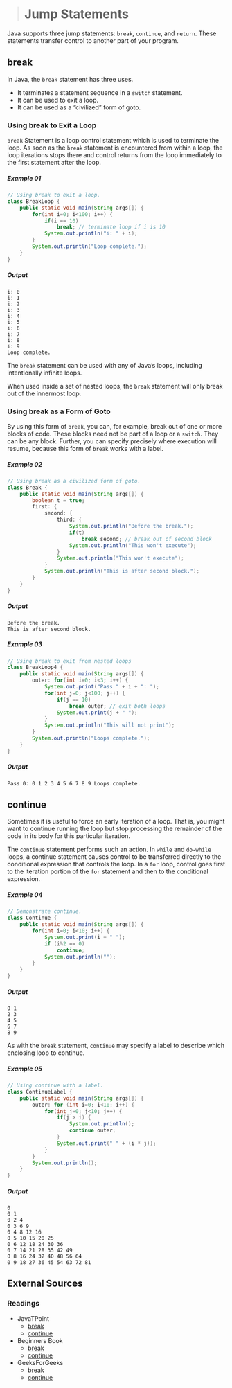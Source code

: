 ># Jump Statements

Java supports three jump statements: `break`, `continue`, and `return`. These statements transfer control to another part of your program.

## break

In Java, the `break` statement has three uses.

* It terminates a statement sequence in a `switch` statement. 
* It can be used to exit a loop.
* It can be used as a “civilized” form of goto.

### Using break to Exit a Loop

`break` Statement is a loop control statement which is used to terminate the loop. As soon as the `break` statement is encountered from within a loop, the loop iterations stops there and control returns from the loop immediately to the first statement after the loop.

##### Example 01

```java
// Using break to exit a loop.
class BreakLoop {
    public static void main(String args[]) {
        for(int i=0; i<100; i++) {
            if(i == 10) 
                break; // terminate loop if i is 10
            System.out.println("i: " + i);
        }
        System.out.println("Loop complete.");
    }
}
```

##### Output

    i: 0
    i: 1
    i: 2
    i: 3
    i: 4
    i: 5
    i: 6
    i: 7
    i: 8
    i: 9
    Loop complete.

The `break` statement can be used with any of Java’s loops, including intentionally infinite loops.

When used inside a set of nested loops, the `break` statement will only break out of the innermost loop.

### Using break as a Form of Goto

By using this form of `break`, you can, for example, break out of one or more blocks of code. These blocks need not be part of a loop or a `switch`. They can be any block. Further, you can specify precisely where execution will resume, because this form of `break` works with a label.

##### Example 02

```java
// Using break as a civilized form of goto.
class Break {
    public static void main(String args[]) {
        boolean t = true;
        first: {
            second: {
                third: {
                    System.out.println("Before the break.");
                    if(t) 
                        break second; // break out of second block
                    System.out.println("This won't execute");
                }
                System.out.println("This won't execute");
            }
            System.out.println("This is after second block.");
        }
    }
}
```

##### Output

    Before the break.
    This is after second block.

##### Example 03

```java
// Using break to exit from nested loops
class BreakLoop4 {
    public static void main(String args[]) {
        outer: for(int i=0; i<3; i++) {
            System.out.print("Pass " + i + ": ");
            for(int j=0; j<100; j++) {
                if(j == 10) 
                    break outer; // exit both loops
                System.out.print(j + " ");
            }
            System.out.println("This will not print");
        }
        System.out.println("Loops complete.");
    }
}
```

##### Output

    Pass 0: 0 1 2 3 4 5 6 7 8 9 Loops complete.

## continue

Sometimes it is useful to force an early iteration of a loop. That is, you might want to continue running the loop but stop processing the remainder of the code in its body for this particular iteration.

The `continue` statement performs such an action. In `while` and `do-while` loops, a continue statement causes control to be transferred directly to the conditional expression that controls the loop. In a `for` loop, control goes first to the iteration portion of the `for` statement and then to the conditional expression.

##### Example 04

```java
// Demonstrate continue.
class Continue {
    public static void main(String args[]) {
        for(int i=0; i<10; i++) {
            System.out.print(i + " ");
            if (i%2 == 0)
                continue;
            System.out.println("");
        }
    }
}
```

##### Output

    0 1
    2 3
    4 5
    6 7
    8 9

As with the `break` statement, `continue` may specify a label to describe which enclosing loop to continue.

##### Example 05

```java
// Using continue with a label.
class ContinueLabel {
    public static void main(String args[]) {
        outer: for (int i=0; i<10; i++) {
            for(int j=0; j<10; j++) {
                if(j > i) {
                    System.out.println();
                    continue outer;
                }
                System.out.print(" " + (i * j));
            }
        }
        System.out.println();
    }
}
```

##### Output

    0
    0 1
    0 2 4
    0 3 6 9
    0 4 8 12 16
    0 5 10 15 20 25
    0 6 12 18 24 30 36
    0 7 14 21 28 35 42 49
    0 8 16 24 32 40 48 56 64
    0 9 18 27 36 45 54 63 72 81

## External Sources

### Readings

* JavaTPoint
  * [break](https://www.javatpoint.com/java-break)
  * [continue](https://www.javatpoint.com/java-continue)
* Beginners Book
  * [break](https://beginnersbook.com/2017/08/java-break-statement/)
  * [continue](https://beginnersbook.com/2017/08/java-continue-statement/)
* GeeksForGeeks
  * [break](https://www.geeksforgeeks.org/break-statement-in-java/)
  * [continue](https://www.geeksforgeeks.org/break-and-continue-statement-in-java/)